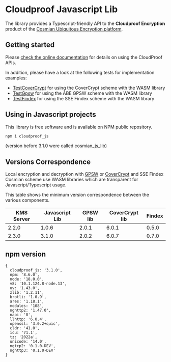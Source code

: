 # Cloudproof Javascript Lib

The library provides a Typescript-friendly API to the **Cloudproof Encryption** product of the [Cosmian Ubiquitous Encryption platform](https://cosmian.com).

## Getting started

Please [check the online documentation](https://docs.cosmian.com/cloudproof_encryption/use_cases_benefits/) for details on using the CloudProof APIs.

In addition, please have a look at the following tests for implementation examples:

- [TestCoverCrypt](./tests/crypto/abe/cover_crypt/all.test.ts) for using the CoverCrypt scheme with the WASM library
- [TestGpsw](./tests/crypto/abe/gpsw/all.test.ts) for using the ABE GPSW scheme with the WASM library
- [TestFindex](./tests/interface/findex/upsert_search.test.ts) for using the SSE Findex scheme with the WASM library

## Using in Javascript projects

This library is free software and is available on NPM public repository.

```bash
npm i cloudproof_js
```

(version before 3.1.0 were called cosmian_js_lib)

## Versions Correspondence

Local encryption and decryption with [GPSW](https://github.com/Cosmian/abe_gpsw) or [CoverCrypt](https://github.com/Cosmian/cover_crypt) and SSE Findex Cosmian scheme use WASM libraries which are transparent for Javascript/Typescript usage.

This table shows the minimum version correspondence between the various components.

| KMS Server | Javascript Lib | GPSW lib | CoverCrypt lib | Findex |
| ---------- | -------------- | -------- | -------------- | ------ |
| 2.2.0      | 1.0.6          | 2.0.1    | 6.0.1          | 0.5.0  |
| 2.3.0      | 3.1.0          | 2.0.2    | 6.0.7          | 0.7.0  |

## npm version

```
{
  cloudproof_js: '3.1.0',
  npm: '8.6.0',
  node: '18.0.0',
  v8: '10.1.124.8-node.13',
  uv: '1.43.0',
  zlib: '1.2.11',
  brotli: '1.0.9',
  ares: '1.18.1',
  modules: '108',
  nghttp2: '1.47.0',
  napi: '8',
  llhttp: '6.0.4',
  openssl: '3.0.2+quic',
  cldr: '41.0',
  icu: '71.1',
  tz: '2022a',
  unicode: '14.0',
  ngtcp2: '0.1.0-DEV',
  nghttp3: '0.1.0-DEV'
}
```
